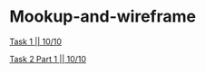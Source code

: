 # Mookup-and-wireframe
[Task 1 || 10/10](https://miro.com/app/board/uXjVPPXR50c=/?share_link_id=607899480205)


[Task 2 Part 1 || 10/10 ](https://miro.com/app/board/uXjVPPeoAqM=/?share_link_id=462950511)
